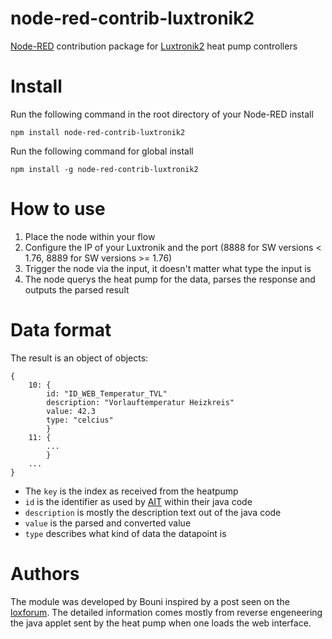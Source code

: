 node-red-contrib-luxtronik2
========================

[Node-RED][1] contribution package for [Luxtronik2][2] heat pump controllers

# Install

Run the following command in the root directory of your Node-RED install

    npm install node-red-contrib-luxtronik2

Run the following command for global install

    npm install -g node-red-contrib-luxtronik2
   
# How to use

1. Place the node within your flow
2. Configure the IP of your Luxtronik and the port (8888 for SW versions < 1.76, 8889 for SW versions >= 1.76)
3. Trigger the node via the input, it doesn't matter what type the input is
4. The node querys the heat pump for the data, parses the response and outputs the parsed result

# Data format

The result is an object of objects:

```
{
    10: {
        id: "ID_WEB_Temperatur_TVL"
        description: "Vorlauftemperatur Heizkreis"
        value: 42.3
        type: "celcius"
        }
    11: {
        ...
        }
    ...
}
```

- The `key` is the index as received from the heatpump
- `id` is the identifier as used by [AIT][3] within their java code
- `description` is mostly the description text out of the java code
- `value` is the parsed and converted value
- `type` describes what kind of data the datapoint is 

# Authors

The module was developed by Bouni inspired by a post seen on the [loxforum][4].
The detailed information comes mostly from reverse engeneering the java applet sent by the heat pump when one loads the web interface.


[1]:https://nodered.org
[2]:http://www.alpha-innotec.ch/fileadmin/content/downloads/Lux_Fachhandwerker_de.pdf
[3]:http://www.alpha-innotec.ch
[4]:http://loxforum.com

